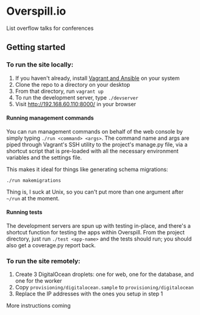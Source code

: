 # Overspill.io

List overflow talks for conferences

## Getting started

### To run the site locally:

1. If you haven't already, install [Vagrant and Ansible](https://adamcod.es/2014/09/23/vagrant-ansible-quickstart-tutorial.html) on your system
2. Clone the repo to a directory on your desktop
3. From that directory, run `vagrant up`
4. To run the development server, type `./devserver`
5. Visit http://192.168.60.110:8000/ in your browser

#### Running management commands

You can run management commands on behalf of the web console by simply typing
`./run <command> <args>`. The command name and args are piped through Vagrant's
SSH utility to the project's manage.py file, via a shortcut script that is
pre-loaded with all the necessary environment variables and the settings file.

This makes it ideal for things like generating schema migrations:

```
./run makemigrations
```

Thing is, I suck at Unix, so you can't put more than one argument after `~/run`
at the moment.

#### Running tests

The development servers are spun up with testing in-place, and there's a
shortcut function for testing the apps within Overspill. From the project
directory, just run `./test <app-name>` and the tests should run; you should
also get a coverage.py report back.

### To run the site remotely:

1. Create 3 DigitalOcean droplets: one for web, one for the database, and one for the worker
2. Copy `provisioning/digitalocean.sample` to `provisioning/digitalocean`
3. Replace the IP addresses with the ones you setup in step 1

More instructions coming
